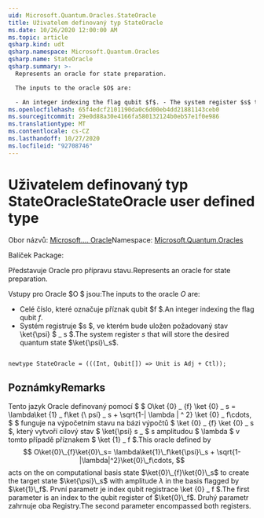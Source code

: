 ```yaml
---
uid: Microsoft.Quantum.Oracles.StateOracle
title: Uživatelem definovaný typ StateOracle
ms.date: 10/26/2020 12:00:00 AM
ms.topic: article
qsharp.kind: udt
qsharp.namespace: Microsoft.Quantum.Oracles
qsharp.name: StateOracle
qsharp.summary: >-
  Represents an oracle for state preparation.

  The inputs to the oracle $O$ are:

  - An integer indexing the flag qubit $f$. - The system register $s$ that will store the desired quantum state $\ket{\psi}\_s$.
ms.openlocfilehash: 65f4edcf2101190da0c6d00eb4dd21881143ceb0
ms.sourcegitcommit: 29e0d88a30e4166fa580132124b0eb57e1f0e986
ms.translationtype: MT
ms.contentlocale: cs-CZ
ms.lasthandoff: 10/27/2020
ms.locfileid: "92708746"
---
```

# <a name="stateoracle-user-defined-type"></a><span data-ttu-id="7159d-102">Uživatelem definovaný typ StateOracle</span><span class="sxs-lookup"><span data-stu-id="7159d-102">StateOracle user defined type</span></span>

<span data-ttu-id="7159d-103">Obor názvů: [Microsoft.... Oracle](xref:Microsoft.Quantum.Oracles)</span><span class="sxs-lookup"><span data-stu-id="7159d-103">Namespace: [Microsoft.Quantum.Oracles](xref:Microsoft.Quantum.Oracles)</span></span>

<span data-ttu-id="7159d-104">Balíček [](https://nuget.org/packages/)</span><span class="sxs-lookup"><span data-stu-id="7159d-104">Package: [](https://nuget.org/packages/)</span></span>


<span data-ttu-id="7159d-105">Představuje Oracle pro přípravu stavu.</span><span class="sxs-lookup"><span data-stu-id="7159d-105">Represents an oracle for state preparation.</span></span>

<span data-ttu-id="7159d-106">Vstupy pro Oracle $O $ jsou:</span><span class="sxs-lookup"><span data-stu-id="7159d-106">The inputs to the oracle $O$ are:</span></span>

- <span data-ttu-id="7159d-107">Celé číslo, které označuje příznak qubit $f $.</span><span class="sxs-lookup"><span data-stu-id="7159d-107">An integer indexing the flag qubit $f$.</span></span>
- <span data-ttu-id="7159d-108">Systém registruje $s $, ve kterém bude uložen požadovaný stav \ket{\psi} $ \_ s $.</span><span class="sxs-lookup"><span data-stu-id="7159d-108">The system register $s$ that will store the desired quantum state $\ket{\psi}\_s$.</span></span>

```qsharp

newtype StateOracle = (((Int, Qubit[]) => Unit is Adj + Ctl));
```



## <a name="remarks"></a><span data-ttu-id="7159d-109">Poznámky</span><span class="sxs-lookup"><span data-stu-id="7159d-109">Remarks</span></span>

<span data-ttu-id="7159d-110">Tento jazyk Oracle definovaný pomocí $ $ O\ket {0} \_ {f} \ket {0} \_ s = \lambda\ket {1} \_ f\ket {\ psí} \_ s + \sqrt{1-| \lambda | ^ 2} \ket {0} \_ f\cdots, $ $ funguje na výpočetním stavu na bázi výpočtů $ \ket {0} \_ {f} \ket {0} \_ s $, který vytvoří cílový stav $ \ket{\psi} s \_ $ s amplitudou $ \lambda $ v tomto případě příznakem $ \ket {1} \_ f $.</span><span class="sxs-lookup"><span data-stu-id="7159d-110">This oracle defined by $$ O\ket{0}\_{f}\ket{0}\_s= \lambda\ket{1}\_f\ket{\psi}\_s + \sqrt{1-|\lambda|^2}\ket{0}\_f\cdots, $$ acts on the on computational basis state $\ket{0}\_{f}\ket{0}\_s$ to create the target state $\ket{\psi}\_s$ with amplitude $\lambda$ in the basis flagged by $\ket{1}\_f$.</span></span>
<span data-ttu-id="7159d-111">První parametr je index qubit registrace \ket {0} \_ f $.</span><span class="sxs-lookup"><span data-stu-id="7159d-111">The first parameter is an index to the qubit register of $\ket{0}\_f$.</span></span> <span data-ttu-id="7159d-112">Druhý parametr zahrnuje oba Registry.</span><span class="sxs-lookup"><span data-stu-id="7159d-112">The second parameter encompassed both registers.</span></span>